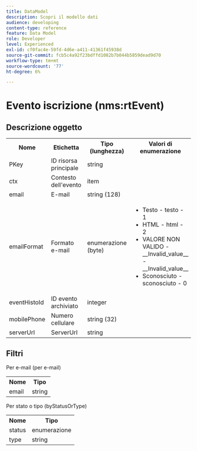 ```yaml
---
title: DataModel
description: Scopri il modello dati
audience: developing
content-type: reference
feature: Data Model
role: Developer
level: Experienced
exl-id: cf0fac4e-59fd-4d6e-a411-41361f45938d
source-git-commit: fcb5c4a92f23bdffd1082b7b044b5859dead9d70
workflow-type: tm+mt
source-wordcount: '77'
ht-degree: 6%

---
```


# Evento iscrizione (nms:rtEvent)

## Descrizione oggetto

<table>
    <tr>
        <th>Nome</th>
        <th>Etichetta</th>
        <th>Tipo (lunghezza)</th>
        <th>Valori di enumerazione</th>
    </tr>
    <tr>
        <td>PKey</td>
        <td>ID risorsa principale</td>
        <td>string </td>
        <td> </td>
    </tr>
    <tr>
        <td>ctx</td>
        <td>Contesto dell'evento</td>
        <td>item </td>
        <td> </td>
    </tr>
    <tr>
        <td>email</td>
        <td>E-mail</td>
        <td>string (128)</td>
        <td> </td>
    </tr>
    <tr>
        <td>emailFormat</td>
        <td>Formato e-mail</td>
        <td>enumerazione (byte) </td>
        <td>
            <ul>
            <li>Testo - testo - 1</li>
            <li>HTML - html - 2</li>
            <li>VALORE NON VALIDO - __Invalid_value__ - __Invalid_value__</li>
            <li>Sconosciuto - sconosciuto - 0</li>
            </ul>
        </td>
    </tr>
    <tr>
        <td>eventHistoId</td>
        <td>ID evento archiviato</td>
        <td>integer </td>
        <td> </td>
    </tr>
    <tr>
        <td>mobilePhone</td>
        <td>Numero cellulare</td>
        <td>string (32)</td>
        <td> </td>
    </tr>
    <tr>
        <td>serverUrl</td>
        <td>ServerUrl</td>
        <td>string </td>
        <td> </td>
    </tr>
</table>

## Filtri

Per e-mail (per e-mail)

<table>
    <tr>
    <th>Nome</th>
    <th>Tipo</th>
    </tr>
    <tr>
    <td>email</td>
    <td>string</td>
    </tr>
</table>

Per stato o tipo (byStatusOrType)

<table>
        <tr>
        <th>Nome</th>
        <th>Tipo</th>
        </tr>
        <tr>
        <td>status</td>
        <td>enumerazione</td>
        </tr>
        <tr>
        <td>type</td>
        <td>string</td>
        </tr>
    </table>
